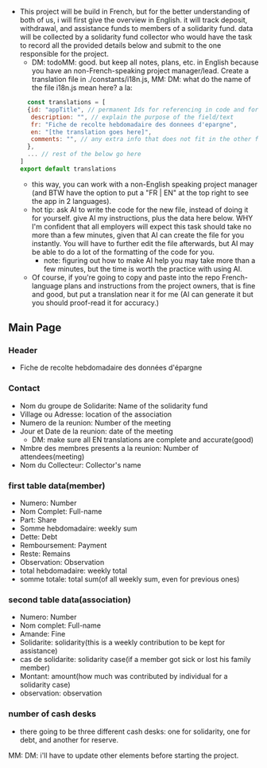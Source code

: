 * This project will be build in French, but for the better understanding of both of us, i will first give the overview in English. it will track deposit, withdrawal, and assistance funds to members of a solidarity fund. data will be collected by a solidarity fund collector who would have the task to record all the provided details below and submit to the one responsible for the project. 
  * DM: todoMM: good. but keep all notes, plans, etc. in English because you have an non-French-speaking project manager/lead. Create a translation file in ./constants/i18n.js, MM: DM: what do the name of the file i18n.js mean here? a la:
  ```js
	const translations = [
    {id: "appTitle", // permanent Ids for referencing in code and for react key props
     description: "", // explain the purpose of the field/text
     fr: "Fiche de recolte hebdomadaire des donnees d'epargne",
     en: "[the translation goes here]",
     comments: "", // any extra info that does not fit in the other fields
    },
    ... // rest of the below go here
  ]
  export default translations
  ```
  * this way, you can work with a non-English speaking project manager (and BTW have the option to put a "FR | EN" at the top right to see the app in 2 languages).
  * hot tip: ask AI to write the code for the new file, instead of doing it for yourself. give AI my instructions, plus the data here below. WHY I'm confident that all employers will expect this task should take no more than a few minutes, given that AI can create the file for you instantly. You will have to further edit the file afterwards, but AI may be able to do a lot of the formatting of the code for you. 
    * note: figuring out how to make AI help you may take more than a few minutes, but the time is worth the practice with using AI.
  * Of course, if you're going to copy and paste into the repo French-language plans and instructions from the project owners, that is fine and good, but put a translation near it for me (AI can generate it but you should proof-read it for accuracy.)

## Main Page
###  Header 
* Fiche de recolte hebdomadaire des données d'épargne
  
### Contact
* Nom du groupe de Solidarite: Name of the solidarity fund
* Village ou Adresse: location of the association
* Numero de la reunion: Number of the meeting
* Jour et Date de la reunion: date of the meeting
  * DM: make sure all EN translations are complete and accurate(good)
* Nmbre des membres presents a la reunion: Number of attendees(meeting)
* Nom du Collecteur: Collector's name

### first table data(member)
* Numero: Number
* Nom Complet: Full-name
* Part: Share
* Somme hebdomadaire: weekly sum
* Dette: Debt
* Remboursement: Payment
* Reste: Remains
* Observation: Observation
* total hebdomadaire: weekly total
* somme totale: total sum(of all weekly sum, even for previous ones)

### second table data(association)
* Numero: Number
* Nom complet: Full-name
* Amande: Fine
* Solidarite: solidarity(this is a weekly contribution to be kept for assistance)
* cas de solidarite: solidarity case(if a member got sick or lost his family member)
* Montant: amount(how much was contributed by individual for a solidarity case)
* observation: observation

### number of cash desks
* there going to be three different cash desks: one for solidarity, one for debt, and another for reserve.

MM: DM: i'll have to update other elements before starting the project.